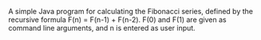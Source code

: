 A simple Java program for calculating the Fibonacci series, defined by the recursive formula F(n) = F(n-1) + F(n-2).
F(0) and F(1) are given as command line arguments, and n is entered as user input. 
